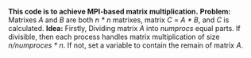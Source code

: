 **This code is to achieve MPI-based matrix multiplication.**
**Problem:**
    Matrixes _A_ and _B_ are both _n * n_ matrixes, matrix _C_ = _A * B_, and _C_ is calculated.
**Idea:**
    Firstly, Dividing matrix _A_ into _numprocs_ equal parts. If divisible, then each process handles matrix multiplication of size _n/numproces * n_. If not, set a variable to contain the remain of matrix _A_.
